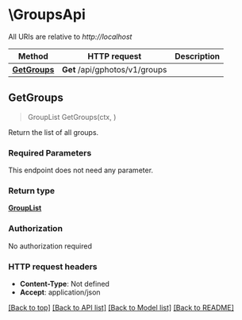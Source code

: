 # \GroupsApi

All URIs are relative to *http://localhost*

Method | HTTP request | Description
------------- | ------------- | -------------
[**GetGroups**](GroupsApi.md#GetGroups) | **Get** /api/gphotos/v1/groups | 



## GetGroups

> GroupList GetGroups(ctx, )



Return the list of all groups.

### Required Parameters

This endpoint does not need any parameter.

### Return type

[**GroupList**](GroupList.md)

### Authorization

No authorization required

### HTTP request headers

- **Content-Type**: Not defined
- **Accept**: application/json

[[Back to top]](#) [[Back to API list]](../README.md#documentation-for-api-endpoints)
[[Back to Model list]](../README.md#documentation-for-models)
[[Back to README]](../README.md)


